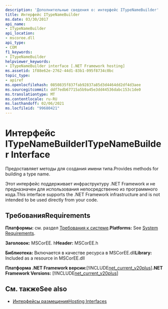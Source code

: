 ```yaml
---
description: 'Дополнительные сведения о: интерфейс ITypeNameBuilder'
title: Интерфейс ITypeNameBuilder
ms.date: 03/30/2017
api_name:
- ITypeNameBuilder
api_location:
- mscoree.dll
api_type:
- COM
f1_keywords:
- ITypeNameBuilder
helpviewer_keywords:
- ITypeNameBuilder interface [.NET Framework hosting]
ms.assetid: 1f88e62e-2762-44d1-83b1-095f8734c0bc
topic_type:
- apiref
ms.openlocfilehash: 0850835f837fab92837a85d3d4464dd2df4d3aee
ms.sourcegitcommit: ddf7edb67715a5b9a45e3dd44536dabc153c1de0
ms.translationtype: MT
ms.contentlocale: ru-RU
ms.lasthandoff: 02/06/2021
ms.locfileid: "99680421"
---
```

# <a name="itypenamebuilder-interface"></a><span data-ttu-id="e89ec-103">Интерфейс ITypeNameBuilder</span><span class="sxs-lookup"><span data-stu-id="e89ec-103">ITypeNameBuilder Interface</span></span>

<span data-ttu-id="e89ec-104">Предоставляет методы для создания имени типа.</span><span class="sxs-lookup"><span data-stu-id="e89ec-104">Provides methods for building a type name.</span></span>  
  
 <span data-ttu-id="e89ec-105">Этот интерфейс поддерживает инфраструктуру .NET Framework и не предназначен для использования непосредственно из программного кода.</span><span class="sxs-lookup"><span data-stu-id="e89ec-105">This interface supports the .NET Framework infrastructure and is not intended to be used directly from your code.</span></span>  
  
## <a name="requirements"></a><span data-ttu-id="e89ec-106">Требования</span><span class="sxs-lookup"><span data-stu-id="e89ec-106">Requirements</span></span>  

 <span data-ttu-id="e89ec-107">**Платформы:** см. раздел [Требования к системе](../../get-started/system-requirements.md).</span><span class="sxs-lookup"><span data-stu-id="e89ec-107">**Platforms:** See [System Requirements](../../get-started/system-requirements.md).</span></span>  
  
 <span data-ttu-id="e89ec-108">**Заголовок:** MSCorEE. h</span><span class="sxs-lookup"><span data-stu-id="e89ec-108">**Header:** MSCorEE.h</span></span>  
  
 <span data-ttu-id="e89ec-109">**Библиотека:** Включается в качестве ресурса в MSCorEE.dll</span><span class="sxs-lookup"><span data-stu-id="e89ec-109">**Library:** Included as a resource in MSCorEE.dll</span></span>  
  
 <span data-ttu-id="e89ec-110">**Платформа .NET Framework версии:**[!INCLUDE[net_current_v20plus](../../../../includes/net-current-v20plus-md.md)]</span><span class="sxs-lookup"><span data-stu-id="e89ec-110">**.NET Framework Versions:** [!INCLUDE[net_current_v20plus](../../../../includes/net-current-v20plus-md.md)]</span></span>  
  
## <a name="see-also"></a><span data-ttu-id="e89ec-111">См. также</span><span class="sxs-lookup"><span data-stu-id="e89ec-111">See also</span></span>

- [<span data-ttu-id="e89ec-112">Интерфейсы размещения</span><span class="sxs-lookup"><span data-stu-id="e89ec-112">Hosting Interfaces</span></span>](hosting-interfaces.md)
